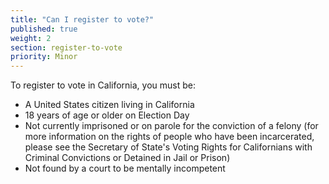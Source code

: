 ```yaml
---
title: "Can I register to vote?"
published: true
weight: 2
section: register-to-vote
priority: Minor
---
```

To register to vote in California, you must be:

- A United States citizen living in California
- 18 years of age or older on Election Day
- Not currently imprisoned or on parole for the conviction of a felony (for more information on the rights of people who have been incarcerated, please see the Secretary of State's Voting Rights for Californians with Criminal Convictions or Detained in Jail or Prison)
- Not found by a court to be mentally incompetent